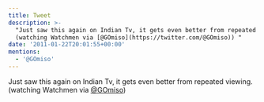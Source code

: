 ```yaml
---
title: Tweet
description: >-
  "Just saw this again on Indian Tv, it gets even better from repeated viewing.
  (watching Watchmen via [@GOmiso](https://twitter.com/@GOmiso)) "
date: '2011-01-22T20:01:55+00:00'
mentions:
  - '@GOmiso'
---
```

Just saw this again on Indian Tv, it gets even better from repeated viewing. (watching Watchmen via [@GOmiso](https://twitter.com/@GOmiso)) 
